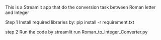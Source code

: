 This is a Streamlit app that do the conversion task between Roman letter and Integer

Step 1
Install required libraries by:
pip install -r requirement.txt

step 2
Run the code by 
streamlit run Roman_to_Integer_Converter.py
